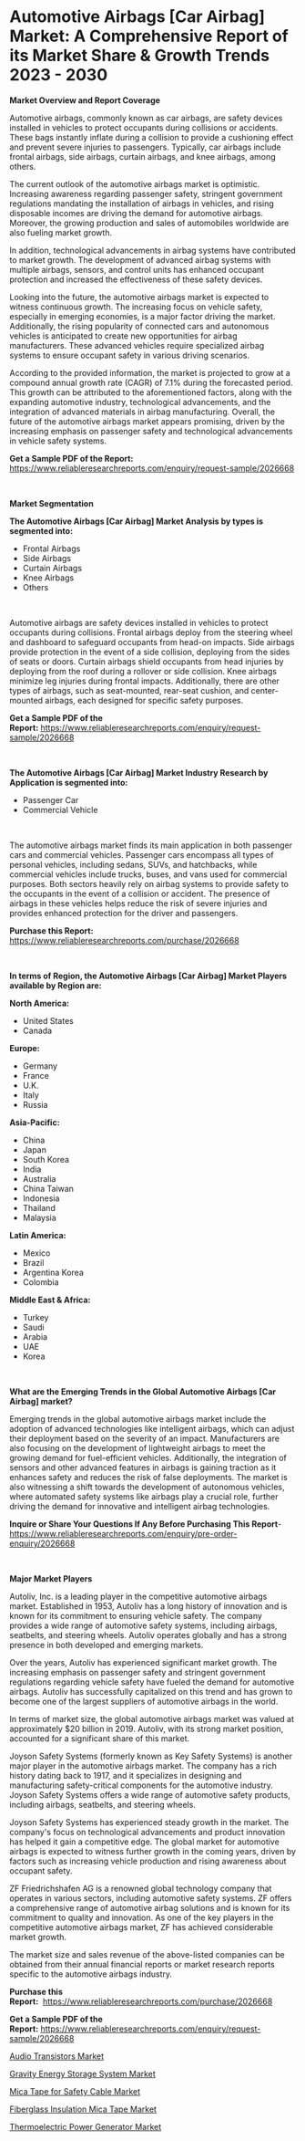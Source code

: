 <p><h1>Automotive Airbags [Car Airbag] Market: A Comprehensive Report of its Market Share & Growth Trends 2023 - 2030</h1></p><p><strong>Market Overview and Report Coverage</strong></p>
<p><p>Automotive airbags, commonly known as car airbags, are safety devices installed in vehicles to protect occupants during collisions or accidents. These bags instantly inflate during a collision to provide a cushioning effect and prevent severe injuries to passengers. Typically, car airbags include frontal airbags, side airbags, curtain airbags, and knee airbags, among others.</p><p>The current outlook of the automotive airbags market is optimistic. Increasing awareness regarding passenger safety, stringent government regulations mandating the installation of airbags in vehicles, and rising disposable incomes are driving the demand for automotive airbags. Moreover, the growing production and sales of automobiles worldwide are also fueling market growth.</p><p>In addition, technological advancements in airbag systems have contributed to market growth. The development of advanced airbag systems with multiple airbags, sensors, and control units has enhanced occupant protection and increased the effectiveness of these safety devices.</p><p>Looking into the future, the automotive airbags market is expected to witness continuous growth. The increasing focus on vehicle safety, especially in emerging economies, is a major factor driving the market. Additionally, the rising popularity of connected cars and autonomous vehicles is anticipated to create new opportunities for airbag manufacturers. These advanced vehicles require specialized airbag systems to ensure occupant safety in various driving scenarios.</p><p>According to the provided information, the market is projected to grow at a compound annual growth rate (CAGR) of 7.1% during the forecasted period. This growth can be attributed to the aforementioned factors, along with the expanding automotive industry, technological advancements, and the integration of advanced materials in airbag manufacturing. Overall, the future of the automotive airbags market appears promising, driven by the increasing emphasis on passenger safety and technological advancements in vehicle safety systems.</p></p>
<p><strong>Get a Sample PDF of the Report:</strong> <a href="https://www.reliableresearchreports.com/enquiry/request-sample/2026668">https://www.reliableresearchreports.com/enquiry/request-sample/2026668</a></p>
<p>&nbsp;</p>
<p><strong>Market Segmentation</strong></p>
<p><strong>The Automotive Airbags [Car Airbag] Market Analysis by types is segmented into:</strong></p>
<p><ul><li>Frontal Airbags</li><li>Side Airbags</li><li>Curtain Airbags</li><li>Knee Airbags</li><li>Others</li></ul></p>
<p>&nbsp;</p>
<p><p>Automotive airbags are safety devices installed in vehicles to protect occupants during collisions. Frontal airbags deploy from the steering wheel and dashboard to safeguard occupants from head-on impacts. Side airbags provide protection in the event of a side collision, deploying from the sides of seats or doors. Curtain airbags shield occupants from head injuries by deploying from the roof during a rollover or side collision. Knee airbags minimize leg injuries during frontal impacts. Additionally, there are other types of airbags, such as seat-mounted, rear-seat cushion, and center-mounted airbags, each designed for specific safety purposes.</p></p>
<p><strong>Get a Sample PDF of the Report:</strong>&nbsp;<a href="https://www.reliableresearchreports.com/enquiry/request-sample/2026668">https://www.reliableresearchreports.com/enquiry/request-sample/2026668</a></p>
<p>&nbsp;</p>
<p><strong>The Automotive Airbags [Car Airbag] Market Industry Research by Application is segmented into:</strong></p>
<p><ul><li>Passenger Car</li><li>Commercial Vehicle</li></ul></p>
<p>&nbsp;</p>
<p><p>The automotive airbags market finds its main application in both passenger cars and commercial vehicles. Passenger cars encompass all types of personal vehicles, including sedans, SUVs, and hatchbacks, while commercial vehicles include trucks, buses, and vans used for commercial purposes. Both sectors heavily rely on airbag systems to provide safety to the occupants in the event of a collision or accident. The presence of airbags in these vehicles helps reduce the risk of severe injuries and provides enhanced protection for the driver and passengers.</p></p>
<p><strong>Purchase this Report:</strong>&nbsp; <a href="https://www.reliableresearchreports.com/purchase/2026668">https://www.reliableresearchreports.com/purchase/2026668</a></p>
<p>&nbsp;</p>
<p><strong>In terms of Region, the Automotive Airbags [Car Airbag] Market Players available by Region are:</strong></p>
<p>
    <p> <strong> North America: </strong>
        <ul>
            <li>United States</li>
            <li>Canada</li>
        </ul>
        </p> 
    <p> <strong> Europe: </strong>
        <ul>
            <li>Germany</li>
            <li>France</li>
            <li>U.K.</li>
            <li>Italy</li>
            <li>Russia</li>
        </ul>
        </p> 
    <p> <strong> Asia-Pacific: </strong>
        <ul>
            <li>China</li>
            <li>Japan</li>
            <li>South Korea</li>
            <li>India</li>
            <li>Australia</li>
            <li>China Taiwan</li>
            <li>Indonesia</li>
            <li>Thailand</li>
            <li>Malaysia</li>
        </ul>
        </p> 
    <p> <strong> Latin America: </strong>
        <ul>
            <li>Mexico</li>
            <li>Brazil</li>
            <li>Argentina Korea</li>
            <li>Colombia</li>
        </ul>
        </p> 
    <p> <strong> Middle East & Africa: </strong>
        <ul>
            <li>Turkey</li>
            <li>Saudi</li>
            <li>Arabia</li>
            <li>UAE</li>
            <li>Korea</li>
        </ul>
    </p>
    </p>
<p>&nbsp;</p>
<p><strong>What are the Emerging Trends in the Global Automotive Airbags [Car Airbag] market?</strong></p>
<p><p>Emerging trends in the global automotive airbags market include the adoption of advanced technologies like intelligent airbags, which can adjust their deployment based on the severity of an impact. Manufacturers are also focusing on the development of lightweight airbags to meet the growing demand for fuel-efficient vehicles. Additionally, the integration of sensors and other advanced features in airbags is gaining traction as it enhances safety and reduces the risk of false deployments. The market is also witnessing a shift towards the development of autonomous vehicles, where automated safety systems like airbags play a crucial role, further driving the demand for innovative and intelligent airbag technologies.</p></p>
<p><strong>Inquire or Share Your Questions If Any Before Purchasing This Report</strong>- <a href="https://www.reliableresearchreports.com/enquiry/pre-order-enquiry/2026668">https://www.reliableresearchreports.com/enquiry/pre-order-enquiry/2026668</a></p>
<p>&nbsp;</p>
<p><strong>Major Market Players</strong></p>
<p><p>Autoliv, Inc. is a leading player in the competitive automotive airbags market. Established in 1953, Autoliv has a long history of innovation and is known for its commitment to ensuring vehicle safety. The company provides a wide range of automotive safety systems, including airbags, seatbelts, and steering wheels. Autoliv operates globally and has a strong presence in both developed and emerging markets.</p><p>Over the years, Autoliv has experienced significant market growth. The increasing emphasis on passenger safety and stringent government regulations regarding vehicle safety have fueled the demand for automotive airbags. Autoliv has successfully capitalized on this trend and has grown to become one of the largest suppliers of automotive airbags in the world.</p><p>In terms of market size, the global automotive airbags market was valued at approximately $20 billion in 2019. Autoliv, with its strong market position, accounted for a significant share of this market.</p><p>Joyson Safety Systems (formerly known as Key Safety Systems) is another major player in the automotive airbags market. The company has a rich history dating back to 1917, and it specializes in designing and manufacturing safety-critical components for the automotive industry. Joyson Safety Systems offers a wide range of automotive safety products, including airbags, seatbelts, and steering wheels.</p><p>Joyson Safety Systems has experienced steady growth in the market. The company's focus on technological advancements and product innovation has helped it gain a competitive edge. The global market for automotive airbags is expected to witness further growth in the coming years, driven by factors such as increasing vehicle production and rising awareness about occupant safety.</p><p>ZF Friedrichshafen AG is a renowned global technology company that operates in various sectors, including automotive safety systems. ZF offers a comprehensive range of automotive airbag solutions and is known for its commitment to quality and innovation. As one of the key players in the competitive automotive airbags market, ZF has achieved considerable market growth.</p><p>The market size and sales revenue of the above-listed companies can be obtained from their annual financial reports or market research reports specific to the automotive airbags industry.</p></p>
<p><strong>Purchase this Report:</strong>&nbsp;&nbsp;<a href="https://www.reliableresearchreports.com/purchase/2026668">https://www.reliableresearchreports.com/purchase/2026668</a></p>
<p></p>
<p><strong>Get a Sample PDF of the Report:</strong>&nbsp;<a href="https://www.reliableresearchreports.com/enquiry/request-sample/2026668">https://www.reliableresearchreports.com/enquiry/request-sample/2026668</a></p>
<p><p><a href="https://www.linkedin.com/pulse/decoding-audio-transistors-market-deep-dive-latest-trends-hu4ae/">Audio Transistors Market</a></p><p><a href="https://github.com/RichRobinson5/Market-Research-Report-List-2/blob/main/gravity-energy-storage-system-market.md">Gravity Energy Storage System Market</a></p><p><a href="https://medium.com/@zoeyleannon2023/mica-tape-for-safety-cable-market-competitive-analysis-market-trends-and-forecast-to-2030-bb23f3f81279">Mica Tape for Safety Cable Market</a></p><p><a href="https://medium.com/@porteradams98/fiberglass-insulation-mica-tape-market-analysis-and-sze-forecasted-for-period-from-2023-to-2030-9c1aaccad399">Fiberglass Insulation Mica Tape Market</a></p><p><a href="https://www.linkedin.com/pulse/thermoelectric-power-generator-market-share-amp-new-trends-4u7re/">Thermoelectric Power Generator Market</a></p></p>